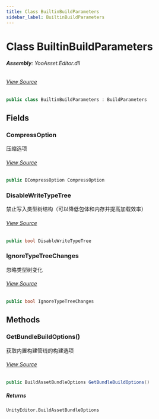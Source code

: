 ```yaml
---
title: Class BuiltinBuildParameters
sidebar_label: BuiltinBuildParameters
---
```

# Class BuiltinBuildParameters


###### **Assembly**: YooAsset.Editor.dll
###### [View Source](https://github.com/tuyoogame/YooAsset-Samples.git/blob/main/Assets/YooAsset/Editor/AssetBundleBuilder/BuildPipeline/BuiltinBuildPipeline/BuiltinBuildParameters.cs#L8)
```csharp title="Declaration"
public class BuiltinBuildParameters : BuildParameters
```
## Fields
### CompressOption
压缩选项
###### [View Source](https://github.com/tuyoogame/YooAsset-Samples.git/blob/main/Assets/YooAsset/Editor/AssetBundleBuilder/BuildPipeline/BuiltinBuildPipeline/BuiltinBuildParameters.cs#L13)
```csharp title="Declaration"
public ECompressOption CompressOption
```
### DisableWriteTypeTree
禁止写入类型树结构（可以降低包体和内存并提高加载效率）
###### [View Source](https://github.com/tuyoogame/YooAsset-Samples.git/blob/main/Assets/YooAsset/Editor/AssetBundleBuilder/BuildPipeline/BuiltinBuildPipeline/BuiltinBuildParameters.cs#L18)
```csharp title="Declaration"
public bool DisableWriteTypeTree
```
### IgnoreTypeTreeChanges
忽略类型树变化
###### [View Source](https://github.com/tuyoogame/YooAsset-Samples.git/blob/main/Assets/YooAsset/Editor/AssetBundleBuilder/BuildPipeline/BuiltinBuildPipeline/BuiltinBuildParameters.cs#L23)
```csharp title="Declaration"
public bool IgnoreTypeTreeChanges
```
## Methods
### GetBundleBuildOptions()
获取内置构建管线的构建选项
###### [View Source](https://github.com/tuyoogame/YooAsset-Samples.git/blob/main/Assets/YooAsset/Editor/AssetBundleBuilder/BuildPipeline/BuiltinBuildPipeline/BuiltinBuildParameters.cs#L29)
```csharp title="Declaration"
public BuildAssetBundleOptions GetBundleBuildOptions()
```

##### Returns

`UnityEditor.BuildAssetBundleOptions`
